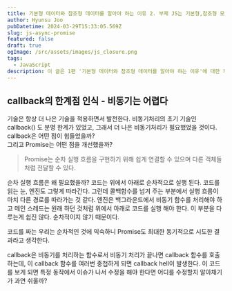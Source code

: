 ```yaml
---
title: 기본형 데이터와 참조형 데이터를 알아야 하는 이유 2. 부제 JS는 기본형,참조형 모두 힙에 할당된다.
author: Hyunsu Joo
pubDatetime: 2024-03-29T15:33:05.569Z
slug: js-async-promise
featured: false
draft: true
ogImage: /src/assets/images/js_closure.png
tags:
  - JavaScript
description: 이 글은 1편 '기본형 데이터와 참조형 데이터를 알아야 하는 이유'에 대한 후속편입니다.Java나 C, C++ 언어에서는 기본형은 스택에, 참조형은 힙에 들어간다고 알고 있고, JS 또한 기본형은 스택, 참조형은 힙에 할당된다고 주장하는 글들이 많습니다. 그렇게 알고 있었습니다.
---
```


## callback의 한계점 인식 - 비동기는 어렵다

기술은 항상 더 나은 기술을 적용하면서 발전한다.
비동기처리의 초기 기술인 callback() 도 분명 한계가 있었고, 그래서 더 나은 비동기처리가 필요했었을 것이다.
callback은 어떤 점이 힘들었을까?  
그리고 Promise는 어떤 점을 개선했을까?

> Promise는 순차 실행 흐름을 구현하기 위해 쉽게 연결할 수 있으며 다른 객체들 처럼 전달할 수 있다.

순차 실행 흐름은 왜 필요했을까?
코드는 위에서 아래로 순차적으로 실행 된다. 코드를 읽는 눈, 엔진도 그렇게 따라간다. 그런데 콜백함수를 넘겨 주는 부분에서 실행 흐름이 마치 다른 경로를 따라가는 것 같다.
엔진은 백그라운드에서 비동기 함수를 처리해야 하고 메인 스레드는 원래 하던 것처럼 위에서 아래로 코드를 실행 해야 한다.
이 부분을 다루는게 쉽진 않다. 순차적이지 않기 때문이다.

코드를 짜는 우리는 순차적인 것에 익숙하니 Promise도 최대한 동기적으로 시도한 결과라고 생각한다.

callback은 비동기를 처리하는 함수로서 비동기 처리가 끝나면 callback 함수를 호출하는데, 이 callback 함수를 여러번 중첩하게 되면 callback hell이 발생한다.
이 코드를 보게 되면 특정 동작에서 이슈가 나서 수정을 해야 한다면 어디를 수정할지 알아채기가 과연 쉬울까?
